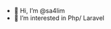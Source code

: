 - 👋 Hi, I’m @sa4lim
- 👀 I’m interested in Php/ Laravel

<!---
sa4lim/sa4lim is a ✨ special ✨ repository because its `README.md` (this file) appears on your GitHub profile.
You can click the Preview link to take a look at your changes.
--->

